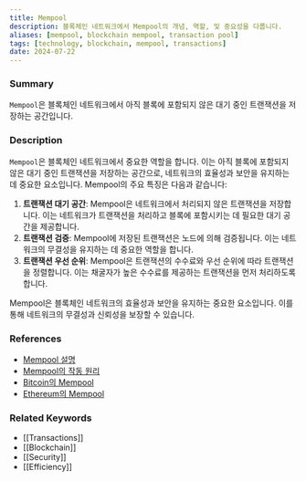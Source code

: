 ```yaml
---
title: Mempool
description: 블록체인 네트워크에서 Mempool의 개념, 역할, 및 중요성을 다룹니다.
aliases: [mempool, blockchain mempool, transaction pool]
tags: [technology, blockchain, mempool, transactions]
date: 2024-07-22
---
```

### Summary

`Mempool`은 블록체인 네트워크에서 아직 블록에 포함되지 않은 대기 중인 트랜잭션을 저장하는 공간입니다.

### Description

`Mempool`은 블록체인 네트워크에서 중요한 역할을 합니다. 이는 아직 블록에 포함되지 않은 대기 중인 트랜잭션을 저장하는 공간으로, 네트워크의 효율성과 보안을 유지하는 데 중요한 요소입니다. Mempool의 주요 특징은 다음과 같습니다:

1. **트랜잭션 대기 공간**: Mempool은 네트워크에서 처리되지 않은 트랜잭션을 저장합니다. 이는 네트워크가 트랜잭션을 처리하고 블록에 포함시키는 데 필요한 대기 공간을 제공합니다.
2. **트랜잭션 검증**: Mempool에 저장된 트랜잭션은 노드에 의해 검증됩니다. 이는 네트워크의 무결성을 유지하는 데 중요한 역할을 합니다.
3. **트랜잭션 우선 순위**: Mempool은 트랜잭션의 수수료와 우선 순위에 따라 트랜잭션을 정렬합니다. 이는 채굴자가 높은 수수료를 제공하는 트랜잭션을 먼저 처리하도록 합니다.

Mempool은 블록체인 네트워크의 효율성과 보안을 유지하는 중요한 요소입니다. 이를 통해 네트워크의 무결성과 신뢰성을 보장할 수 있습니다.

### References

- [Mempool 설명](https://en.bitcoin.it/wiki/Mempool)
- [Mempool의 작동 원리](https://ethereum.org/en/developers/docs/mempool/)
- [Bitcoin의 Mempool](https://bitcoin.org/en/glossary#mempool)
- [Ethereum의 Mempool](https://ethereum.org/en/glossary#mempool)

### Related Keywords

- [[Transactions]]
- [[Blockchain]]
- [[Security]]
- [[Efficiency]]
